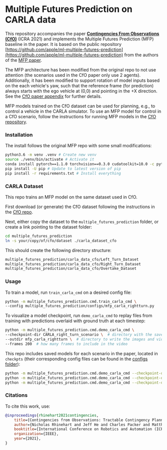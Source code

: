 # Multiple Futures Prediction on CARLA data

This repository accompanies the paper [**Contingencies From Observations (CfO)**](https://github.com/JeffTheHacker/ContingenciesFromObservations) (ICRA 2021) and implements the Multiple Futures Prediction (MFP) baseline in the paper.
It is based on the public repository [https://github.com/apple/ml-multiple-futures-prediction](https://github.com/apple/ml-multiple-futures-prediction) from the authors of the [MFP paper](https://arxiv.org/abs/1911.00997).

The MFP architecture has been modified from the original repo to not use attention (the scenarios used in the CfO paper only use 2 agents). Additionally, it has been modified to support rotation of model inputs based on the each vehicle's yaw, such that the reference frame (for prediction) always starts with the ego vehicle at (0,0) and pointing in the +X direction. See the [CfO paper appendix](https://github.com/JeffTheHacker/ContingenciesFromObservations) for further details.

MFP models trained on the CfO dataset can be used for planning, e.g., to control a vehicle in the CARLA simulator. To use an MFP model for control in a CfO scenario, follow the instructions for running MFP models in the [CfO repository](https://github.com/JeffTheHacker/ContingenciesFromObservations).

### Installation

The install follows the original MFP repo with some small modifications:
```sh
python3.6 -m venv .venv # Create new venv
source ./venv/bin/activate # Activate it
conda install pytorch==1.1.0 torchvision==0.3.0 cudatoolkit=10.0 -c pytorch
pip install -U pip # Update to latest version of pip
pip install -r requirements.txt # Install everything
```

### CARLA Dataset

This repo trains an MFP model on the same dataset used in CfO.

First download (or generate) the CfO dataset following the instructions in the [CfO repo](https://github.com/JeffTheHacker/ContingenciesFromObservations).

Next, either copy the dataset to the `multiple_futures_prediction` folder, or create a link pointing to the dataset folder:
```sh
cd multiple_futures_prediction
ln -s your/copy/of/cfo/dataset ./carla_dataset_cfo
```

This should create the following directory structure:
```sh
multiple_futures_prediction/carla_data_cfo/Left_Turn_Dataset
multiple_futures_prediction/carla_data_cfo/Right_Turn_Dataset
multiple_futures_prediction/carla_data_cfo/Overtake_Dataset
```

### Usage 

To train a model, run `train_carla_cmd` on a desired config file:
```sh
python -m multiple_futures_prediction.cmd.train_carla_cmd \
--config multiple_futures_prediction/configs/mfp_carla_rightturn.py
```

To visualize a model checkpoint, run `demo_carla_cmd` to replay files from training with predictions overlaid with ground truth at each timestep:
```sh
python -m multiple_futures_prediction.cmd.demo_carla_cmd \
--checkpoint-dir CARLA_right_turn_scenario \  # directory with the saved model checkpoint
--outdir mfp_carla_rightturn \  # directory to write the images and video to
--frames 200  # how many frames to include in the video
```

This repo includes saved models for each scenario in the paper, located in `checkpts` (their corresponding config files can be found in the [configs folder](multiple_futures_prediction/configs)):
```sh
python -m multiple_futures_prediction.cmd.demo_carla_cmd --checkpoint-dir CARLA_left_turn_scenario --outdir mfp_carla_leftturn --frames 200
python -m multiple_futures_prediction.cmd.demo_carla_cmd --checkpoint-dir CARLA_right_turn_scenario --outdir mfp_carla_rightturn --frames 200
python -m multiple_futures_prediction.cmd.demo_carla_cmd --checkpoint-dir CARLA_overtake_scenario --outdir mfp_carla_overtake --frames 200
```

### Citations

To cite this work, use:
```bibtex
@inproceedings{rhinehart2021contingencies,
    title={Contingencies from Observations: Tractable Contingency Planning with Learned Behavior Models},
    author={Nicholas Rhinehart and Jeff He and Charles Packer and Matthew A. Wright and Rowan McAllister and Joseph E. Gonzalez and Sergey Levine},
    booktitle={International Conference on Robotics and Automation (ICRA)},
    organization={IEEE},
    year={2021},
}
```

